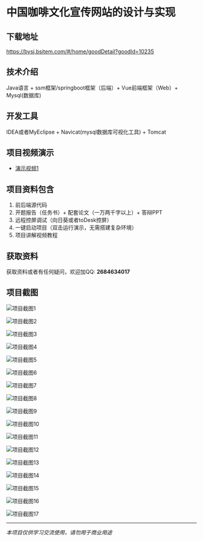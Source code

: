# 中国咖啡文化宣传网站的设计与实现

## 下载地址
https://bysj.bsitem.com/#/home/goodDetail?goodId=10235

## 技术介绍
Java语言 + ssm框架/springboot框架（后端）+ Vue前端框架（Web）+ Mysql(数据库)

## 开发工具
IDEA或者MyEclipse + Navicat(mysql数据库可视化工具) + Tomcat

## 项目视频演示
- [演示视频1](https://graduation-images.oss-cn-beijing.aliyuncs.com/videos/828%E5%A5%97ssm%E5%BD%95%E5%83%8F/10235_ssm078%E4%B8%AD%E5%9B%BD%E5%92%96%E5%95%A1%E6%96%87%E5%8C%96%E5%AE%A3%E4%BC%A0%E7%BD%91%E7%AB%99%E7%9A%84%E8%AE%BE%E8%AE%A1%E4%B8%8E%E5%AE%9E%E7%8E%B0%2Bvue%E5%BD%95%E5%83%8F.mp4)

## 项目资料包含
1. 前后端源代码
2. 开题报告（任务书）+ 配套论文（一万两千字以上）+ 答辩PPT
3. 远程控屏调试（向日葵或者toDesk控屏）
4. 一键启动项目（双击运行演示，无需搭建复杂环境）
5. 项目讲解视频教程

## 获取资料
获取资料或者有任何疑问，欢迎加QQ: **2684634017**

## 项目截图
![项目截图1](https://graduation-images.oss-cn-beijing.aliyuncs.com/图片/10235/毕设论坛项目主图.jpg)

![项目截图2](https://graduation-images.oss-cn-beijing.aliyuncs.com/图片/10235/1.png)

![项目截图3](https://graduation-images.oss-cn-beijing.aliyuncs.com/图片/10235/2.png)

![项目截图4](https://graduation-images.oss-cn-beijing.aliyuncs.com/图片/10235/3.png)

![项目截图5](https://graduation-images.oss-cn-beijing.aliyuncs.com/图片/10235/4.png)

![项目截图6](https://graduation-images.oss-cn-beijing.aliyuncs.com/图片/10235/5.png)

![项目截图7](https://graduation-images.oss-cn-beijing.aliyuncs.com/图片/10235/6.png)

![项目截图8](https://graduation-images.oss-cn-beijing.aliyuncs.com/图片/10235/7.png)

![项目截图9](https://graduation-images.oss-cn-beijing.aliyuncs.com/图片/10235/8.png)

![项目截图10](https://graduation-images.oss-cn-beijing.aliyuncs.com/图片/10235/9.png)

![项目截图11](https://graduation-images.oss-cn-beijing.aliyuncs.com/图片/10235/10.png)

![项目截图12](https://graduation-images.oss-cn-beijing.aliyuncs.com/图片/10235/11.png)

![项目截图13](https://graduation-images.oss-cn-beijing.aliyuncs.com/图片/10235/12.png)

![项目截图14](https://graduation-images.oss-cn-beijing.aliyuncs.com/图片/10235/13.png)

![项目截图15](https://graduation-images.oss-cn-beijing.aliyuncs.com/图片/10235/14.png)

![项目截图16](https://graduation-images.oss-cn-beijing.aliyuncs.com/图片/10235/15.png)

![项目截图17](https://graduation-images.oss-cn-beijing.aliyuncs.com/图片/10235/16.png)

---
*本项目仅供学习交流使用，请勿用于商业用途*
